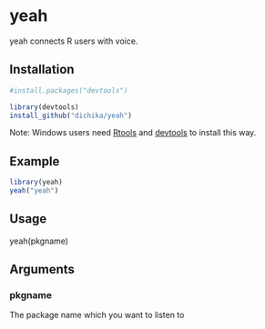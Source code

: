yeah
=====

yeah connects R users with voice.
## Installation

```r
#install.packages("devtools")

library(devtools)
install_github("dichika/yeah")
```

Note: Windows users need [Rtools](http://www.murdoch-sutherland.com/Rtools/) and [devtools](http://CRAN.R-project.org/package=devtools) to install this way.

## Example
```r
library(yeah)
yeah("yeah")
```

## Usage
yeah(pkgname)

## Arguments

### pkgname
The package name which you want to listen to 